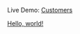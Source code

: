 Live Demo: [Customers](https://crestanzio.github.io/customers-react/)

<a href="http://example.com/" target="_blank">Hello, world!</a>